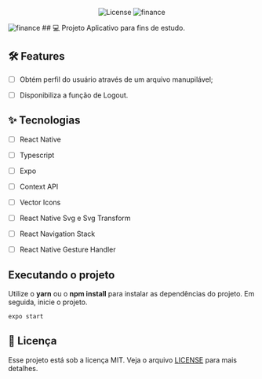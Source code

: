 <p align="center">
  <img alt="License" src="https://img.shields.io/static/v1?label=license&message=MIT&color=E51C44&labelColor=0A1033">

 <img src="https://media.discordapp.net/attachments/571752920685477889/912751641537679430/Screenshot_20211123-140748.png?width=224&height=473" alt="finance" />
</p>

 <img src=" https://media.discordapp.net/attachments/571752920685477889/912751641881628702/Screenshot_20211123-140807.png?width=224&height=473" alt="finance" />
## 💻 Projeto
Aplicativo para fins de estudo.


## :hammer_and_wrench: Features 

-   [ ] Obtém perfil do usuário através de um arquivo manupilável;
-   [ ] Disponibiliza a função de Logout.


## ✨ Tecnologias

-   [ ] React Native
-   [ ] Typescript
-   [ ] Expo
-   [ ] Context API
-   [ ] Vector Icons
-   [ ] React Native Svg e Svg Transform
-   [ ] React Navigation Stack
-   [ ] React Native Gesture Handler


## Executando o projeto

Utilize o **yarn** ou o **npm install** para instalar as dependências do projeto.
Em seguida, inicie o projeto.

```cl
expo start
```


## 📄 Licença

Esse projeto está sob a licença MIT. Veja o arquivo [LICENSE](LICENSE.md) para mais detalhes.

<br />
